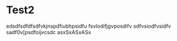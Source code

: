 # Test2
edsdfsdfdfsdfvkjnspdfiubhpsidfu
fsvlodifjgvposdifv
sdfvsiodfvsidfv
sadf0v[psdfoijvcsdc
asxSxASxASx
